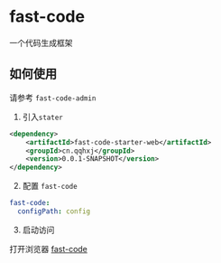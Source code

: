# fast-code

一个代码生成框架
## 如何使用

请参考 `fast-code-admin`
1. 引入`stater`
```xml
<dependency>
    <artifactId>fast-code-starter-web</artifactId>
    <groupId>cn.qqhxj</groupId>
    <version>0.0.1-SNAPSHOT</version>
</dependency>
```

2. 配置 `fast-code`
```yaml
fast-code:
  configPath: config

```

3. 启动访问

打开浏览器 [fast-code](http://localhost:8080/fastCode)

